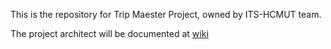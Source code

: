 This is the repository for Trip Maester Project, owned by ITS-HCMUT team.

The project architect will be documented at [wiki](wiki/architect.md)